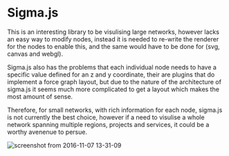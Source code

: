 # Sigma.js

This is an interesting library to be visulising large networks, however lacks an easy way to modify nodes, instead it is needed to re-write the renderer for the nodes to enable this, and the same would have to be done for (svg, canvas and webgl).

Sigma.js also has the problems that each individual node needs to have a specific value defined for an z and y coordinate, their are plugins that do implement a force graph layout, but due to the nature of the architecture of sigma.js it seems much more complicated to get a layout which makes the most amount of sense.

Therefore, for small networks, with rich information for each node, sigma.js is not currently the best choice, however if a need to visulise a whole network spanning multiple regions, projects and services, it could be a worthy avenenue to persue.

![screenshot from 2016-11-07 13-31-09](https://cloud.githubusercontent.com/assets/524382/20059506/7d57579e-a4ee-11e6-8f24-f0be0067f797.png)
